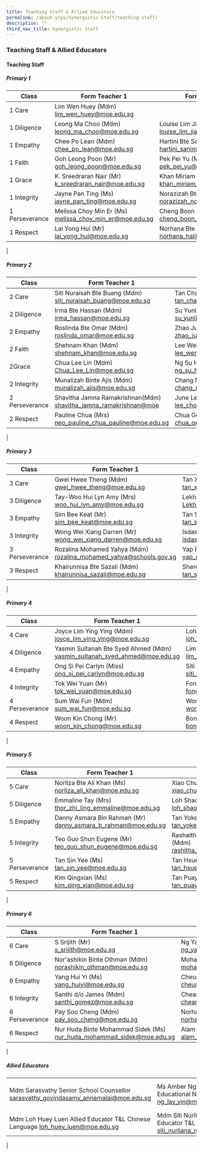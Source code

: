 ```yaml
---
title: Teaching Staff & Allied Educators
permalink: /about-ytps/Synergistic-Staff/teaching-staff/
description: ""
third_nav_title: Synergistic Staff
---
```

### Teaching Staff & Allied Educators

#### Teaching Staff

##### Primary 1

| Class | Form Teacher 1 | Form Teacher 2 | Form Teacher 3 |
|---|---|---|---|
| 1 Care | Lim Wen Huey (Mdm)<br> [lim_wen_huey@moe.edu.sg](mailto:lim_wen_huey@moe.edu.sg) |  |  |
| 1 Diligence | Leong Ma Choo (Mdm)<br> [leong_ma_choo@moe.edu.sg](mailto:leong_ma_choo@moe.edu.sg) | Louise Lim Jia Ying (Ms)<br> [louise_lim_jia_ying@moe.edu.sg](mailto:louise_lim_jia_ying@moe.edu.sg) |  |
| 1 Empathy | Chee Po Lean (Mdm)<br> [chee_po_lean@moe.edu.sg](mailto:chee_po_lean@moe.edu.sg) | Hartini Bte Sanin (Mdm) <br>[hartini_sanin@moe.edu.sg](mailto:hartini_sanin@moe.edu.sg) |  |
| 1 Faith | Goh Leong Poon (Mr)<br> [goh_leong_poon@moe.edu.sg](mailto:goh_leong_poon@moe.edu.sg) | Pek Pei Yu (Ms)<br> [pek_pei_yu@moe.edu.sg](mailto:pek_pei_yu@moe.edu.sg) | Delson Ong (Mr)<br> [Ong_Yuxuan_Delson@moe.edu.sg](mailto:Ong_Yuxuan_Delson@moe.edu.sg) |
| 1 Grace | K. Sreedraran Nair (Mr)<br> [k_sreedraran_nair@moe.edu.sg](mailto:k_sreedraran_nair@moe.edu.sg) | Khan Miriam Rehana (Mdm) <br>[khan_miriam_rehana@moe.edu.sg](mailto:khan_miriam_rehana@moe.edu.sg) |  |
| 1 Integrity | Jayne Pan Ting (Ms)<br> [jayne_pan_ting@moe.edu.sg](mailto:jayne_pan_ting@moe.edu.sg) | Norazizah Bte Noordin (Mdm) <br>[norazizah_noordin@moe.edu.sg](mailto:norazizah_noordin@moe.edu.sg) |  |
|1 Perseverance | Melissa Choy Min Er (Ms)<br> [melissa_choy_min_er@moe.edu.sg](mailto:melissa_choy_min_er@moe.edu.sg) | Cheng Boon Ling (Ms)<br> [cheng_boon_ling@moe.edu.sg](mailto:cheng_boon_ling@moe.edu.sg) |  |
| 1 Respect | Lai Yong Hui (Mr)<br> [lai_yong_hui@moe.edu.sg](mailto:lai_yong_hui@moe.edu.sg) | Norhana Bte Halil (Ms) <br>[norhana_halil@moe.edu.sg](mailto:norhana_halil@moe.edu.sg) |  |
|

##### Primary 2

| Class | Form Teacher 1 | Form Teacher 2 | Form Teacher 3 |
|---|---|---|---|
| 2 Care | Siti Nuraisah Bte Buang (Mdm)<br> [siti_nuraisah_buang@moe.edu.sg](mailto:siti_nuraisah_buang@moe.edu.sg) | Tan Chai Hia (Mdm) <br>[tan_chai_hia@moe.edu.sg](mailto:tan_chai_hia@moe.edu.sg) | Janet Wong Sok Jing (Ms)<br> [janet_wong_sok_jing@moe.edu.sg](mailto:janet_wong_sok_jing@moe.edu.sg) |
| 2 Diligence | Irma Bte Hassan (Mdm)<br> [irma_hassan@moe.edu.sg](mailto:irma_hassan@moe.edu.sg) | Su Yunling (Mdm) <br>[su_yunling@moe.edu.sg](su_yunling@moe.edu.sg) |  |
| 2 Empathy | Roslinda Bte Omar (Mdm)<br> [roslinda_omar@moe.edu.sg](mailto:roslinda_omar@moe.edu.sg) | Zhao Jun (Mdm)<br> [zhao_jun_a@moe.edu.sg](mailto:zhao_jun_a@moe.edu.sg) |  |
| 2 Faith | Shehnam Khan (Mdm)<br> [shehnam_khan@moe.edu.sg](mailto:shehnam_khan@moe.edu.sg) | Lee Wen Hui (Mr)<br> [lee_wen_hui@moe.edu.sg](mailto:lee_wen_hui@moe.edu.sg) | Zhuo Miao Lin (Mdm) <br>[zhuo_miaolin@moe.edu.sg](mailto:zhuo_miaolin@moe.edu.sg) |
| 2Grace | Chua Lee Lin (Mdm)<br> [Chua_Lee_Lin@moe.edu.sg](mailto:Chua_Lee_Lin@moe.edu.sg) |  Ng Su Hoon Angeline (Mdm)<br> [ng_su_hoon_angeline@schools.gov.sg](mailto:ng_su_hoon_angeline@schools.gov.sg) |   |
| 2 Integrity | Munalizah Binte Ajis (Mdm)<br> [munalizah_ajis@moe.edu.sg](mailto:munalizah_ajis@moe.edu.sg) | Chang Mei Cheng (Mdm) <br>[chang_mei_cheng@moe.edu.sg](mailto:chang_mei_cheng@moe.edu.sg) |  |
| 2 Perseverance | Shavitha Jamna Ramakrishnan(Mdm)<br> [shavitha_jamna_ramakrishnan@moe](mailto:shavitha_jamna_ramakrishnan@moe) | June Lee Choon Muay (Mdm) <br>[lee_choon_muay@moe.edu.sg](mailto:lee_choon_muay@moe.edu.sg) | Ng Beng Kiaw (Mdm) <br>[ng_beng_kiaw@moe.edu.sg](mailto:ng_beng_kiaw@moe.edu.sg) |
| 2 Respect | Pauline Chua (Mrs)<br> [neo_pauline_chua_pauline@moe.edu.sg](mailto:neo_pauline_chua_pauline@moe.edu.sg) | Chua Gek Tiang (Mdm) <br>[chua_gek_tiang@moe.edu.sg](mailto:chua_gek_tiang@moe.edu.sg) |  |
|

##### Primary 3

| Class | Form Teacher 1 | Form Teacher 2 | Form Teacher 3 |
|---|---|---|---|
| 3 Care | Gwei Hwee Theng (Mdm)<br> [gwei_hwee_theng@moe.edu.sg](mailto:gwei_hwee_theng@moe.edu.sg) | Tan Xian Li Cheris (Mdm) <br>[tan_xian_li_cheris@moe.edu.sg](mailto:tan_xian_li_cheris@moe.edu.sg) |  |
| 3 Diligence | Tay-Woo Hui Lyn Amy (Mrs)<br> [woo_hui_lyn_amy@moe.edu.sg](mailto:woo_hui_lyn_amy@moe.edu.sg) | Lekhaadevi Balakrishan(Mdm) <br>[Lekhaadevi_balakrishan@moe.edu.sg](mailto:Lekhaadevi_balakrishan@moe.edu.sg) |  |
| 3 Empathy | Sim Bee Keat (Mr)<br> [sim_bee_keat@moe.edu.sg](mailto:sim_bee_keat@moe.edu.sg) | Tan Su Ting (Ms)<br> [tan_su_ting@moe.edu.sg](mailto:tan_su_ting@moe.edu.sg) |  |
| 3 Integrity | Wong Wei Xiang Darren (Mr)<br> [wong_wei_xiang_darren@moe.edu.sg](mailto:wong_wei_xiang_darren@moe.edu.sg) | Isdasusianty Bte Ismail (Ms) <br>[isdasusianty_ismail@moe.edu.sg](mailto:isdasusianty_ismail@moe.edu.sg) |  |
| 3 Perseverance | Rozalina Mohamed Yahya (Mdm) <br>[rozalina_mohamed_yahya@schools.gov.sg](mailto:rozalina_mohamed_yahya@schools.gov.sg) | Yap Poh Choo (Mdm) <br>[yap_poh_choo@moe.edu.sg](mailto:yap_poh_choo@moe.edu.sg) | Winaseh Sumarni Bte Ahmad (Mdm) <br>[winaseh_sumarni_ahmad@moe.edu.sg](mailto:winaseh_sumarni_ahmad@moe.edu.sg) |
| 3 Respect | Khairunnisa Bte Sazali (Mdm) <br>[khairunnisa_sazali@moe.edu.sg](mailto:khairunnisa_sazali@moe.edu.sg) | Sherene Tan Sin Min (Mdm) <br>[tan_sin_min@moe.edu.sg](mailto:tan_sin_min@moe.edu.sg) | Muhammad Nazri Bin Saifee (Mr)<br> [muhammad_nazri_saifee@moe.edu.sg](mailto:muhammad_nazri_saifee@moe.edu.sg) |
|

##### Primary 4

| Class | Form Teacher 1 | Form Teacher 2 | Form Teacher 3 |
|---|---|---|---|
| 4 Care | Joyce Lim Ying Ying (Mdm)<br> [joyce_lim_ying_ying@moe.edu.sg](mailto:joyce_lim_ying_ying@moe.edu.sg) | Loh Ho Weng (Mrs) <br>[loh_ho_weng@moe.edu.sg](mailto:loh_ho_weng@moe.edu.sg) |  |
| 4 Diligence | Yasmin Sultanah Bte Syed Ahmed (Mdm) <br>[yasmin_sultanah_syed_ahmed@moe.edu.sg](mailto:yasmin_sultanah_syed_ahmed@moe.edu.sg) | Lim Poh Li (Ms) <br>[lim_poh_li@moe.edu.sg](mailto:lim_poh_li@moe.edu.sg) | Koh Chee How (Mr) <br>[koh_chee_how@moe.edu.sg](mailto:koh_chee_how@moe.edu.sg) |
| 4 Empathy | Ong Si Pei Carlyn (Miss) <br>[ong_si_pei_carlyn@moe.edu.sg](mailto:ong_si_pei_carlyn@moe.edu.sg) | Siti Nazhira Binte Mohd Aini (Mdm) <br>[siti_nazhira_mohd_aini@moe.edu.sg](mailto:siti_nazhira_mohd_aini@moe.edu.sg) | Sairamprabhu s/o Balasubramaniam (Mr)<br> [sairamprabhu_balasubramani@moe.edu.sg](mailto:sairamprabhu_balasubramani@moe.edu.sg) |
| 4 Integrity | Tok Wei Yuan (Mr)<br> [tok_wei_yuan@moe.edu.sg](mailto:tok_wei_yuan@moe.edu.sg) | Fong Yin Kuan-Mrs Ying (Mdm) <br>[fong_yin_kuan@moe.edu.sg](mailto:fong_yin_kuan@moe.edu.sg) |  |
| 4 Perseverance | Sum Wai Fun (Mdm)<br> [sum_wai_fun@moe.edu.sg](mailto:sum_wai_fun@moe.edu.sg) | Wong Song Pei (Mr) <br>[wong_song_pei@moe.edu.sg](mailto:wong_song_pei@moe.edu.sg) |  |
| 4 Respect | Woon Kin Chong (Mr) <br>[woon_kin_chong@moe.edu.sg](mailto:woon_kin_chong@moe.edu.sg) | Bong Mei Yun Cynthia (Mdm) <br>[bong_mei_yun_cynthia@moe.edu.sg](mailto:bong_mei_yun_cynthia@moe.edu.sg) | Siti Nurliana Bte Rosli (Mdm) <br>[siti_nurliana_rosli@moe.edu.sg](mailto:siti_nurliana_rosli@moe.edu.sg) |
|

##### Primary 5

| Class | Form Teacher 1 | Form Teacher 2 | Form Teacher 3 |
|---|---|---|---|
| 5 Care | Norliza Bte Ali Khan (Ms)<br> [norliza_ali_khan@moe.edu.sg](mailto:norliza_ali_khan@moe.edu.sg) | Xiao Chuan (Mdm) <br>[xiao_chuan@moe.edu.sg](mailto:xiao_chuan@moe.edu.sg) |  |
| 5 Diligence | Emmaline Tay (Mrs)<br> [thor_zhi_ling_emmaline@moe.edu.sg](mailto:thor_zhi_ling_emmaline@moe.edu.sg) | Loh Shao Wei (Mr) <br>[loh_shao_wei@moe.edu.sg](mailto:loh_shao_wei@moe.edu.sg) |  |
| 5 Empathy | Danny Asmara Bin Rahman (Mr) <br>[danny_asmara_b_rahman@moe.edu.sg](mailto:danny_asmara_b_rahman@moe.edu.sg) | Tan Yoke Yin (Mrs) <br>[tan_yoke_yin@moe.edu.sg](mailto:tan_yoke_yin@moe.edu.sg) | Vijayalakshimi Balasubramaniam (Ms)<br> [vijayalakshimi_bala_s@schools.gov.sg](mailto:vijayalakshimi_bala_s@schools.gov.sg) |
| 5 Integrity | Teo Guo Shun Eugene (Mr)<br> [teo_guo_shun_eugene@moe.edu.sg](mailto:teo_guo_shun_eugene@moe.edu.sg) | Rashaitha Bibi Binte Abdul Hameed (Mdm) <br>[rashitha_bibi_abdul_hameed@moe.edu.sg](mailto:rashitha_bibi_abdul_hameed@moe.edu.sg) | Siti Zaleha Bte Abdul Majid (Mdm)<br> [siti_zaleha_abdul_majid@moe.edu.sg](mailto:siti_zaleha_abdul_majid@moe.edu.sg) |
| 5 Perseverance | Tan Sin Yee (Ms)<br> [tan_sin_yee@moe.edu.sg](mailto:tan_sin_yee@moe.edu.sg) | Tan Hsuen Fang (Mdm)<br> [tan_hsuen_fang@moe.edu.sg](mailto:tan_hsuen_fang@moe.edu.sg) | Lim Ming Chwee (Mrs)<br> [lim_ming_chwee@moe.edu.sg](mailto:lim_ming_chwee@moe.edu.sg) |
| 5 Respect | Kim Qingxian (Ms)<br> [kim_qing_xian@moe.edu.sg](mailto:kim_qing_xian@moe.edu.sg) | Tan Puay Puay (Mdm) <br>[tan_puay_puay@moe.edu.sg](mailto:tan_puay_puay@moe.edu.sg) | Sarifah Hasliza (Mdm)<br> [sarifah_hasliza_syed@moe.edu.sg](mailto:sarifah_hasliza_syed@moe.edu.sg) |
|

##### Primary 6

| Class | Form Teacher 1 | Form Teacher 2 | Form Teacher 3 |
|---|---|---|---|
| 6 Care | S Srijith (Mr)<br> [s_srijith@moe.edu.sg](mailto:s_srijith@moe.edu.sg) | Ng Yaw Ling (Mdm)<br>[ng_yaw_ling@moe.edu.sg](mailto:ng_yaw_ling@moe.edu.sg) | Liu Beibei (Mdm)<br> [liu_beibei@moe.edu.sg](mailto:liu_beibei@moe.edu.sg) |
| 6 Diligence | Nor'ashikin Binte Othman (Mdm)<br> [norashikin_othman@moe.edu.sg](mailto:norashikin_othman@moe.edu.sg) | Mohamad Najeeb Bin Abdul Majid (Mr) <br>[mohamad_najeeb_abdul_majid@moe.edu.sg](mailto:mohamad_najeeb_abdul_majid@moe.edu.sg) | Tan Meow Huang (Mdm)<br> [tan_meow_huang@moe.edu.sg](mailto:tan_meow_huang@moe.edu.sg) |
| 6 Empathy | Yang Hui Yi (Ms)<br> [yang_huiyi@moe.edu.sg](mailto:yang_huiyi@moe.edu.sg) | Cheung Ka Lai (Mdm) <br>[cheung_2ka_lai@moe.edu.sg](mailto:cheung_2ka_lai@moe.edu.sg) |  |
| 6 Integrity | Santhi d/o James (Mdm)<br> [santhi_gomez@moe.edu.sg](mailto:santhi_gomez@moe.edu.sg) | Cheam Boon Sai Evelyn (Mdm) <br>[cheam_boon_sai_evelyn@moe.edu.sg](mailto:cheam_boon_sai_evelyn@moe.edu.sg) |  |
| 6 Perseverance | Pay Soo Cheng (Mdm)<br> [pay_soo_cheng@moe.edu.sg](mailto:pay_soo_cheng@moe.edu.sg) | Norhana Bte Juhari (Mdm) <br>[norhana_juhari@moe.edu.sg](mailto:norhana_juhari@moe.edu.sg) |  |
| 6 Respect | Nur Huda Binte Mohammad Sidek (Ms) <br>[nur_huda_mohammad_sidek@moe.edu.sg](mailto:nur_huda_mohammad_sidek@moe.edu.sg) | Alam Bin Naser (Mr) <br>[alam_naser@moe.edu.sg](mailto:alam_naser@moe.edu.sg) | Loh Huey Luen (Mdm)<br> [loh_huey_luen@moe.edu.sg](mailto:loh_huey_luen@moe.edu.sg) |
|

##### Allied Educators

|  |  |  |
|---|---|---|
| Mdm Sarasvathy Senior School Counsellor sarasvathy_govindasamy_annamalai@moe.edu.sg | Ms Amber Ng Special Educational Needs Officer ng_lay_yin@moe.edu.sg | Miss Siti Nurliyani Binte Yusri  Special Educational Needs Officer  Siti_Nurliyani_Yusri@moe.edu.sg |
| Mdm Loh Huey Luen Allied Educator T&L Chinese Language loh_huey_luen@moe.edu.sg | Mdm Siti Nurliana Rosli Allied Educator T&L Mathematics siti_nurliana_rosli@moe.edu.sg |  |
|